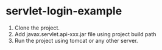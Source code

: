 # servlet-login-example

1. Clone the project.
2. Add javax.servlet.api-xxx.jar file using project build path
3. Run the project using tomcat or any other server.
